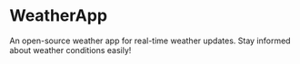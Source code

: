 # WeatherApp

An open-source weather app for real-time weather updates. Stay informed about weather conditions easily!
